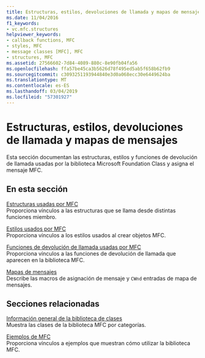 ```yaml
---
title: Estructuras, estilos, devoluciones de llamada y mapas de mensajes
ms.date: 11/04/2016
f1_keywords:
- vc.mfc.structures
helpviewer_keywords:
- callback functions, MFC
- styles, MFC
- message classes [MFC], MFC
- structures, MFC
ms.assetid: 27566602-7d84-4089-880c-8e90fb04fa56
ms.openlocfilehash: ffa57be45ca3b5626d78f495ed5ab5f658b62fb9
ms.sourcegitcommit: c3093251193944840e3d0a068ecc30e6449624ba
ms.translationtype: MT
ms.contentlocale: es-ES
ms.lasthandoff: 03/04/2019
ms.locfileid: "57301927"
---
```

# <a name="structures-styles-callbacks-and-message-maps"></a>Estructuras, estilos, devoluciones de llamada y mapas de mensajes

Esta sección documentan las estructuras, estilos y funciones de devolución de llamada usadas por la biblioteca Microsoft Foundation Class y asigna el mensaje MFC.

## <a name="in-this-section"></a>En esta sección

[Estructuras usadas por MFC](../../mfc/reference/structures-used-by-mfc.md)<br/>
Proporciona vínculos a las estructuras que se llama desde distintas funciones miembro.

[Estilos usados por MFC](../../mfc/reference/styles-used-by-mfc.md)<br/>
Proporciona vínculos a los estilos usados al crear objetos MFC.

[Funciones de devolución de llamada usadas por MFC](../../mfc/reference/callback-functions-used-by-mfc.md)<br/>
Proporciona vínculos a las funciones de devolución de llamada que aparecen en la biblioteca MFC.

[Mapas de mensajes](../../mfc/reference/message-maps-mfc.md)<br/>
Describe las macros de asignación de mensaje y `CWnd` entradas de mapa de mensajes.

## <a name="related-sections"></a>Secciones relacionadas

[Información general de la biblioteca de clases](../../mfc/class-library-overview.md)<br/>
Muestra las clases de la biblioteca MFC por categorías.

[Ejemplos de MFC](../../visual-cpp-samples.md)<br/>
Proporciona vínculos a ejemplos que muestran cómo utilizar la biblioteca MFC.
